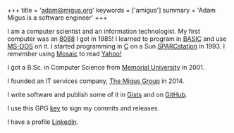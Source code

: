 +++
title = 'adam@migus.org'
keywords = ['amigus']
summary = 'Adam Migus is a software engineer'
+++

I am a computer scientist and an information technologist.
My first computer was an [8088](https://en.wikipedia.org/wiki/Intel_8088) I got in 1985!
I learned to program in [BASIC](https://en.wikipedia.org/wiki/Microsoft_BASIC)
and use [MS-DOS](https://en.wikipedia.org/wiki/MS-DOS) on it.
I started programming in [C](https://en.wikipedia.org/wiki/C_(programming_language))
on a Sun [SPARCstation](https://en.wikipedia.org/wiki/SPARCstation) in 1993.
I _remember_ using [Mosaic](https://en.wikipedia.org/wiki/Mosaic_(web_browser))
to read [Yahoo!](https://www.yahoo.com/)

I got a B.Sc. in Computer Science from [Memorial University](https://mun.ca) in 2001.

I founded an IT services company, [The Migus Group](https://migusgroup.com) in 2014.

I write software and publish some of it in [Gists](https://gist.github.com/amigus)
and on [GitHub](https://github.com/amigus).

I use this GPG [key](/adam/public.asc) to sign my commits and releases.

I have a profile [LinkedIn](https://www.linkedin.com/in/amigus/).
